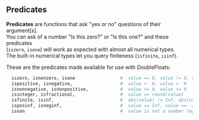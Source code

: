## Predicates


__Predicates__ are functions that ask "yes or no" questions of their argument[s].      
You can ask of a number "Is this zero?" or "Is this one?" and these predicates    
(`iszero`, `isone`) will work as expected with almost all numerical types.    
The built-in numerical types let you query finiteness (`isfinite`, `isinf`).    

These are the predicates made available for use with DoubleFloats:    
```julia
  iszero, isnonzero, isone                 #  value == 0, value != 0, value == 1
  ispositive, isnegative,                  #  value >  0, value <  0
  isnonnegative, isnonpositive,            #  value >= 0, value <= 0   
  isinteger, isfractional,                 #  value == round(value) 
  isfinite, isinf,                         #  abs(value) != Inf, abs(value) == Inf
  isposinf, isneginf,                      #  value == Inf, value == -Inf
  isnan                                    #  value is not a number (eg 0/0)
```    



